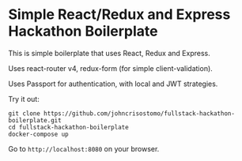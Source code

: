 # Simple React/Redux and Express Hackathon Boilerplate

This is simple boilerplate that uses React, Redux and Express.

Uses react-router v4, redux-form (for simple client-validation).

Uses Passport for authentication, with local and JWT strategies.

Try it out:

```
git clone https://github.com/johncrisostomo/fullstack-hackathon-boilerplate.git
cd fullstack-hackathon-boilerplate
docker-compose up
```

Go to `http://localhost:8080` on your browser.
